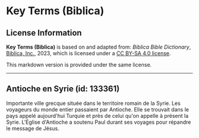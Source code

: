 # Key Terms (Biblica)

## License Information

**Key Terms (Biblica)** is based on and adapted from: _Biblica Bible Dictionary_, [Biblica, Inc.](https://www.biblica.com/), 2023, which is licensed under a [CC BY-SA 4.0 license](https://creativecommons.org/licenses/by-sa/4.0/legalcode.en).

This markdown version is provided under the same license.



--------------------------------

## Antioche en Syrie (id: 133361)

Importante ville grecque située dans le territoire romain de la Syrie. Les voyageurs du monde entier passaient par Antioche. Elle se trouvait dans le pays appelé aujourd'hui Turquie et près de celui qu'on appelle à présent la Syrie. L'Église d'Antioche a soutenu Paul durant ses voyages pour répandre le message de Jésus.


